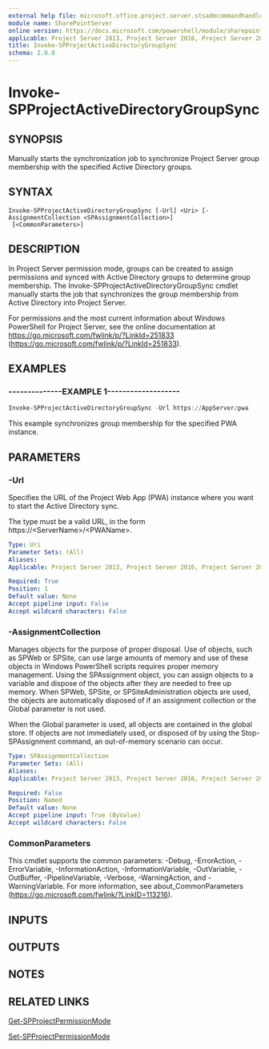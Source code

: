 ```yaml
---
external help file: microsoft.office.project.server.stsadmcommandhandler.dll-help.xml
module name: SharePointServer
online version: https://docs.microsoft.com/powershell/module/sharepoint-server/invoke-spprojectactivedirectorygroupsync
applicable: Project Server 2013, Project Server 2016, Project Server 2019
title: Invoke-SPProjectActiveDirectoryGroupSync
schema: 2.0.0
---
```


# Invoke-SPProjectActiveDirectoryGroupSync

## SYNOPSIS
Manually starts the synchronization job to synchronize Project Server group membership with the specified Active Directory groups.

## SYNTAX

```
Invoke-SPProjectActiveDirectoryGroupSync [-Url] <Uri> [-AssignmentCollection <SPAssignmentCollection>]
 [<CommonParameters>]
```

## DESCRIPTION
In Project Server permission mode, groups can be created to assign permissions and synced with Active Directory groups to determine group membership.
The Invoke-SPProjectActiveDirectoryGroupSync cmdlet manually starts the job that synchronizes the group membership from Active Directory into Project Server.

For permissions and the most current information about Windows PowerShell for Project Server, see the online documentation at https://go.microsoft.com/fwlink/p/?LinkId=251833 (https://go.microsoft.com/fwlink/p/?LinkId=251833).

## EXAMPLES

### --------------EXAMPLE 1------------------- 
```powershell
Invoke-SPProjectActiveDirectoryGroupSync -Url https://AppServer/pwa
```

This example synchronizes group membership for the specified PWA instance.

## PARAMETERS

### -Url
Specifies the URL of the Project Web App (PWA) instance where you want to start the Active Directory sync.

The type must be a valid URL, in the form https://\<ServerName\>/\<PWAName\>.

```yaml
Type: Uri
Parameter Sets: (All)
Aliases: 
Applicable: Project Server 2013, Project Server 2016, Project Server 2019

Required: True
Position: 1
Default value: None
Accept pipeline input: False
Accept wildcard characters: False
```

### -AssignmentCollection
Manages objects for the purpose of proper disposal.
Use of objects, such as SPWeb or SPSite, can use large amounts of memory and use of these objects in Windows PowerShell scripts requires proper memory management.
Using the SPAssignment object, you can assign objects to a variable and dispose of the objects after they are needed to free up memory.
When SPWeb, SPSite, or SPSiteAdministration objects are used, the objects are automatically disposed of if an assignment collection or the Global parameter is not used.

When the Global parameter is used, all objects are contained in the global store.
If objects are not immediately used, or disposed of by using the Stop-SPAssignment command, an out-of-memory scenario can occur.

```yaml
Type: SPAssignmentCollection
Parameter Sets: (All)
Aliases: 
Applicable: Project Server 2013, Project Server 2016, Project Server 2019

Required: False
Position: Named
Default value: None
Accept pipeline input: True (ByValue)
Accept wildcard characters: False
```

### CommonParameters
This cmdlet supports the common parameters: -Debug, -ErrorAction, -ErrorVariable, -InformationAction, -InformationVariable, -OutVariable, -OutBuffer, -PipelineVariable, -Verbose, -WarningAction, and -WarningVariable. For more information, see about_CommonParameters (https://go.microsoft.com/fwlink/?LinkID=113216).

## INPUTS

## OUTPUTS

## NOTES

## RELATED LINKS

[Get-SPProjectPermissionMode](Get-SPProjectPermissionMode.md)

[Set-SPProjectPermissionMode](Set-SPProjectPermissionMode.md)

